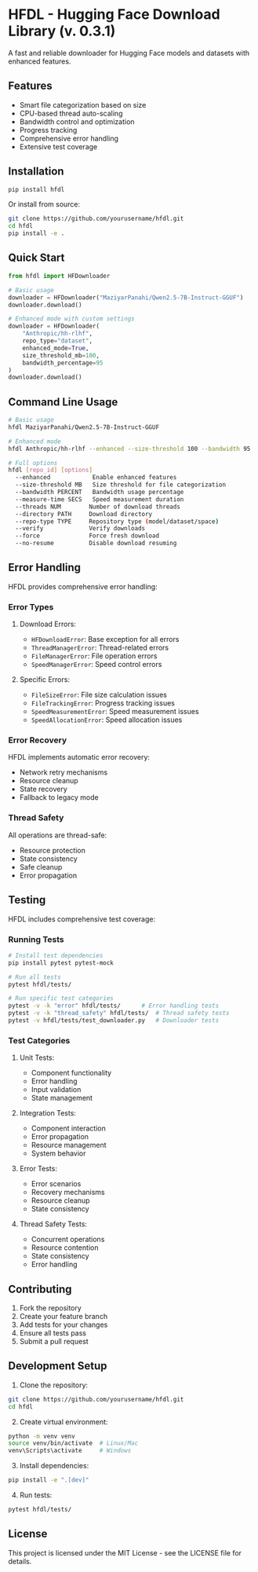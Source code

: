 # HFDL - Hugging Face Download Library (v. 0.3.1)

A fast and reliable downloader for Hugging Face models and datasets with enhanced features.

## Features

- Smart file categorization based on size
- CPU-based thread auto-scaling
- Bandwidth control and optimization
- Progress tracking
- Comprehensive error handling
- Extensive test coverage

## Installation

```bash
pip install hfdl
```

Or install from source:
```bash
git clone https://github.com/yourusername/hfdl.git
cd hfdl
pip install -e .
```

## Quick Start

```python
from hfdl import HFDownloader

# Basic usage
downloader = HFDownloader("MaziyarPanahi/Qwen2.5-7B-Instruct-GGUF")
downloader.download()

# Enhanced mode with custom settings
downloader = HFDownloader(
    "Anthropic/hh-rlhf",
    repo_type="dataset",
    enhanced_mode=True,
    size_threshold_mb=100,
    bandwidth_percentage=95
)
downloader.download()
```

## Command Line Usage

```bash
# Basic usage
hfdl MaziyarPanahi/Qwen2.5-7B-Instruct-GGUF

# Enhanced mode
hfdl Anthropic/hh-rlhf --enhanced --size-threshold 100 --bandwidth 95

# Full options
hfdl [repo_id] [options]
  --enhanced            Enable enhanced features
  --size-threshold MB   Size threshold for file categorization
  --bandwidth PERCENT   Bandwidth usage percentage
  --measure-time SECS   Speed measurement duration
  --threads NUM        Number of download threads
  --directory PATH     Download directory
  --repo-type TYPE     Repository type (model/dataset/space)
  --verify             Verify downloads
  --force              Force fresh download
  --no-resume          Disable download resuming
```

## Error Handling

HFDL provides comprehensive error handling:

### Error Types

1. Download Errors:
   - `HFDownloadError`: Base exception for all errors
   - `ThreadManagerError`: Thread-related errors
   - `FileManagerError`: File operation errors
   - `SpeedManagerError`: Speed control errors

2. Specific Errors:
   - `FileSizeError`: File size calculation issues
   - `FileTrackingError`: Progress tracking issues
   - `SpeedMeasurementError`: Speed measurement issues
   - `SpeedAllocationError`: Speed allocation issues

### Error Recovery

HFDL implements automatic error recovery:
- Network retry mechanisms
- Resource cleanup
- State recovery
- Fallback to legacy mode

### Thread Safety

All operations are thread-safe:
- Resource protection
- State consistency
- Safe cleanup
- Error propagation

## Testing

HFDL includes comprehensive test coverage:

### Running Tests

```bash
# Install test dependencies
pip install pytest pytest-mock

# Run all tests
pytest hfdl/tests/

# Run specific test categories
pytest -v -k "error" hfdl/tests/      # Error handling tests
pytest -v -k "thread_safety" hfdl/tests/  # Thread safety tests
pytest -v hfdl/tests/test_downloader.py   # Downloader tests
```

### Test Categories

1. Unit Tests:
   - Component functionality
   - Error handling
   - Input validation
   - State management

2. Integration Tests:
   - Component interaction
   - Error propagation
   - Resource management
   - System behavior

3. Error Tests:
   - Error scenarios
   - Recovery mechanisms
   - Resource cleanup
   - State consistency

4. Thread Safety Tests:
   - Concurrent operations
   - Resource contention
   - State consistency
   - Error handling

## Contributing

1. Fork the repository
2. Create your feature branch
3. Add tests for your changes
4. Ensure all tests pass
5. Submit a pull request

## Development Setup

1. Clone the repository:
```bash
git clone https://github.com/yourusername/hfdl.git
cd hfdl
```

2. Create virtual environment:
```bash
python -m venv venv
source venv/bin/activate  # Linux/Mac
venv\Scripts\activate     # Windows
```

3. Install dependencies:
```bash
pip install -e ".[dev]"
```

4. Run tests:
```bash
pytest hfdl/tests/
```

## License

This project is licensed under the MIT License - see the LICENSE file for details.